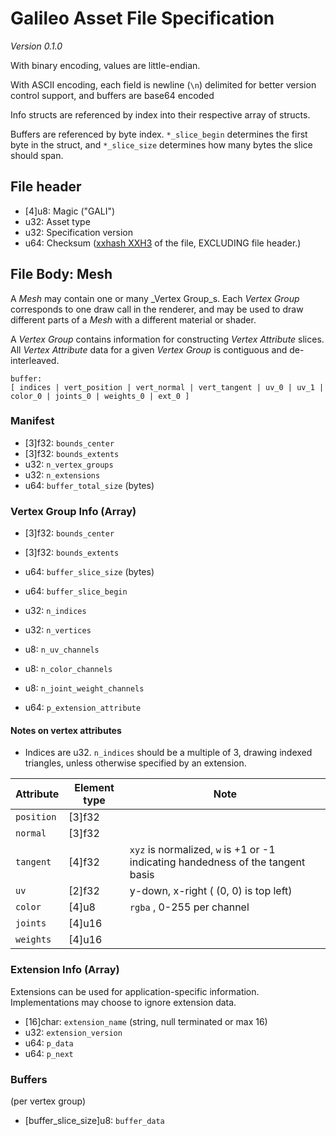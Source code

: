 # Galileo Asset File Specification

_Version 0.1.0_

With binary encoding, values are little-endian.

With ASCII encoding, each field is newline (`\n`) delimited for better version control support, and buffers are base64 encoded 

Info structs are referenced by index into their respective array of structs.

Buffers are referenced by byte index. `*_slice_begin` determines the first byte in the struct, and `*_slice_size` determines how many bytes the slice should span.


## File header

- \[4]u8: Magic ("GALI")
- u32: Asset type
- u32: Specification version
- u64: Checksum ([xxhash XXH3](https://github.com/Cyan4973/xxHash) of the file, EXCLUDING file header.)

## File Body: Mesh

A _Mesh_ may contain one or many _Vertex Group_s. Each _Vertex Group_ corresponds to one draw call in the renderer, and may be used to draw different parts of a _Mesh_ with a different material or shader.

A _Vertex Group_ contains information for constructing _Vertex Attribute_ slices. All _Vertex Attribute_ data for a given _Vertex Group_ is contiguous and de-interleaved.

```
buffer:
[ indices | vert_position | vert_normal | vert_tangent | uv_0 | uv_1 | color_0 | joints_0 | weights_0 | ext_0 ]
```



### Manifest

- \[3]f32: `bounds_center`
- \[3]f32: `bounds_extents`
- u32: `n_vertex_groups`
- u32: `n_extensions`
- u64: `buffer_total_size` (bytes)

### Vertex Group Info (Array)

- \[3]f32: `bounds_center`
- \[3]f32: `bounds_extents`
- u64: `buffer_slice_size` (bytes)
- u64: `buffer_slice_begin`

- u32: `n_indices`
- u32: `n_vertices`

- u8: `n_uv_channels`
- u8: `n_color_channels`
- u8: `n_joint_weight_channels`

- u64: `p_extension_attribute`

#### Notes on vertex attributes

- Indices are u32. `n_indices` should be a multiple of 3, drawing indexed triangles, unless otherwise specified by an extension.

| Attribute | Element type | Note |
| --- | --- | --- |
| `position` | \[3]f32 | |
| `normal` | \[3]f32 | | 
| `tangent` | \[4]f32 | `xyz` is normalized, `w` is +1 or -1 indicating handedness of the tangent basis |
| `uv` | \[2]f32 | y-down, x-right ( (0, 0) is top left) |
| `color` | [4]u8 | `rgba` , 0-255 per channel |
| `joints` | [4]u16 | |
| `weights` | [4]u16 | |

### Extension Info (Array)

Extensions can be used for application-specific information. Implementations may choose to ignore extension data.

- \[16]char: `extension_name` (string, null terminated or max 16)
- u32: `extension_version`
- u64: `p_data`
- u64: `p_next`

### Buffers

(per vertex group)
- \[buffer\_slice\_size]u8: `buffer_data`
